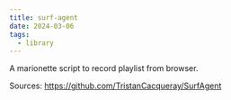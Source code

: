 ```yaml
---
title: surf-agent
date: 2024-03-06
tags:
  - library
---
```


A marionette script to record playlist from browser.

Sources: https://github.com/TristanCacqueray/SurfAgent
